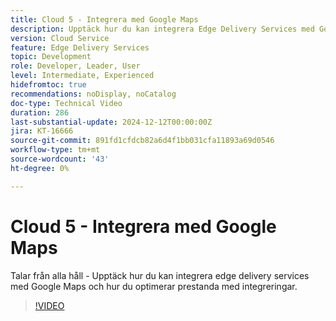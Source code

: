 ```yaml
---
title: Cloud 5 - Integrera med Google Maps
description: Upptäck hur du kan integrera Edge Delivery Services med Google Maps.
version: Cloud Service
feature: Edge Delivery Services
topic: Development
role: Developer, Leader, User
level: Intermediate, Experienced
hidefromtoc: true
recommendations: noDisplay, noCatalog
doc-type: Technical Video
duration: 286
last-substantial-update: 2024-12-12T00:00:00Z
jira: KT-16666
source-git-commit: 891fd1cfdcb82a6d4f1bb031cfa11893a69d0546
workflow-type: tm+mt
source-wordcount: '43'
ht-degree: 0%

---
```



# Cloud 5 - Integrera med Google Maps

Talar från alla håll - Upptäck hur du kan integrera edge delivery services med Google Maps och hur du optimerar prestanda med integreringar.

>[!VIDEO](https://video.tv.adobe.com/v/3440977/?learn=on&enablevpops)

